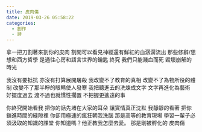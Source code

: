 ```yaml
---
title: 皮肉傷
date: 2019-03-26 05:58:22
categories:
  - 創作
  - 詩
---
```

拿一把刀割著來割你的皮肉
割開可以看見神經還有鮮紅的血潺潺流出
那些修辭/思想和西方哲學
是通往心房和語言世界的鑰匙
終究
我們只能濺血而死
毀壞崩解的時光
<!--more-->
我沒有要抵抗
亦沒有打算展開屠殺
我改變不了教育的真相
改變不了為物所役的體制
改變不了那半睜的眼睛使人發寒
我把聽進去的洗煉成文字
文字再進化為藝術
好擺度過去
渡不過也就慣性擱置
不把握更遙遠的事

你終究開始看我
把你的話先堵在大家的耳朵
讓實情真正沈默
我靜靜的看著
把你鎖進時間的縫隙裡
你卻用極速的瘋狂朝我洗腦
那是高等的教育現場
學習一輩子必須汲取的知識的課堂
你知道嗎？他正教我怎麼去愛。
那是剛被孵化的
皮肉傷